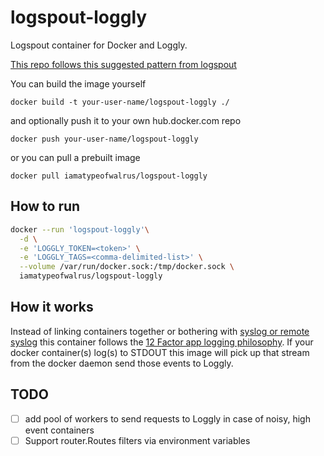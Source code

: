 # logspout-loggly
Logspout container for Docker and Loggly.

[This repo follows this suggested pattern from logspout](https://github.com/gliderlabs/logspout/tree/master/custom)

You can build the image yourself

```docker build -t your-user-name/logspout-loggly ./```

and optionally push it to your own hub.docker.com repo

```docker push your-user-name/logspout-loggly```

or you can pull a prebuilt image

```docker pull iamatypeofwalrus/logspout-loggly```

## How to run

```sh
docker --run 'logspout-loggly'\
  -d \
  -e 'LOGGLY_TOKEN=<token>' \
  -e 'LOGGLY_TAGS=<comma-delimited-list>' \
  --volume /var/run/docker.sock:/tmp/docker.sock \
  iamatypeofwalrus/logspout-loggly
```

## How it works
Instead of linking containers together or bothering with [syslog or remote syslog](https://www.loggly.com/blog/centralize-logs-docker-containers) this container follows the [12 Factor app logging philosophy](http://12factor.net/logs). If your docker container(s) log(s) to STDOUT this image will pick up that stream from the docker daemon send those events to Loggly.

## TODO
- [ ] add pool of workers to send requests to Loggly in case of noisy, high event containers
- [ ] Support router.Routes filters via environment variables
